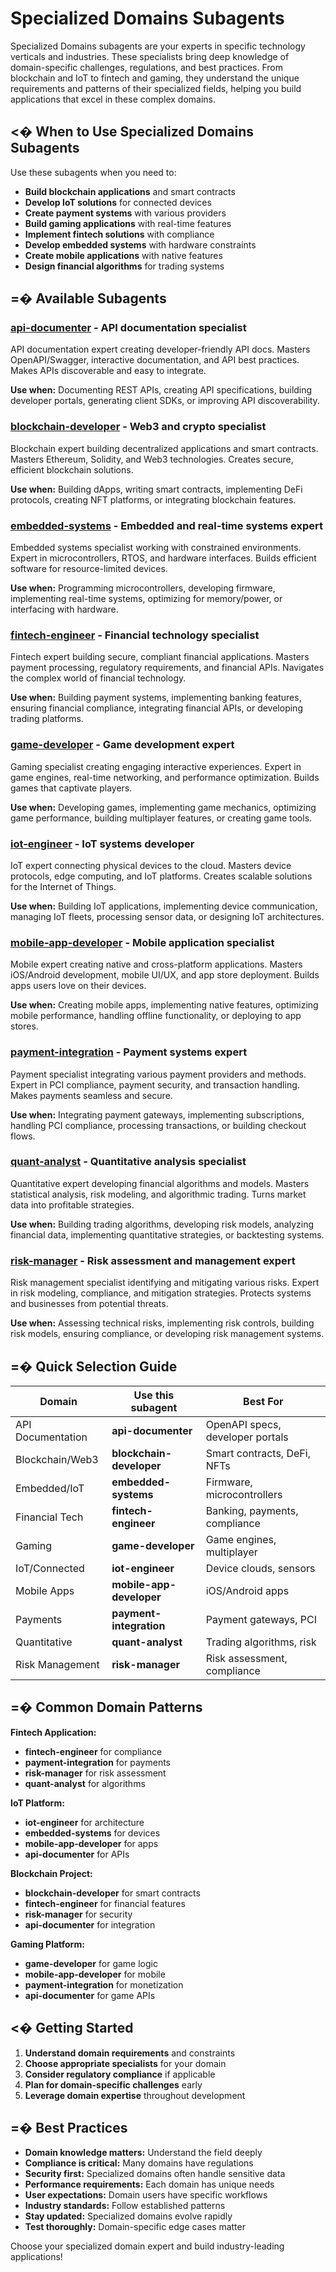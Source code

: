 # Specialized Domains Subagents

Specialized Domains subagents are your experts in specific technology verticals and industries. These specialists bring deep knowledge of domain-specific challenges, regulations, and best practices. From blockchain and IoT to fintech and gaming, they understand the unique requirements and patterns of their specialized fields, helping you build applications that excel in these complex domains.

## <� When to Use Specialized Domains Subagents

Use these subagents when you need to:

- **Build blockchain applications** and smart contracts
- **Develop IoT solutions** for connected devices
- **Create payment systems** with various providers
- **Build gaming applications** with real-time features
- **Implement fintech solutions** with compliance
- **Develop embedded systems** with hardware constraints
- **Create mobile applications** with native features
- **Design financial algorithms** for trading systems

## =� Available Subagents

### [**api-documenter**](api-documenter.md) - API documentation specialist

API documentation expert creating developer-friendly API docs. Masters OpenAPI/Swagger, interactive documentation, and API best practices. Makes APIs discoverable and easy to integrate.

**Use when:** Documenting REST APIs, creating API specifications, building developer portals, generating client SDKs, or improving API discoverability.

### [**blockchain-developer**](blockchain-developer.md) - Web3 and crypto specialist

Blockchain expert building decentralized applications and smart contracts. Masters Ethereum, Solidity, and Web3 technologies. Creates secure, efficient blockchain solutions.

**Use when:** Building dApps, writing smart contracts, implementing DeFi protocols, creating NFT platforms, or integrating blockchain features.

### [**embedded-systems**](embedded-systems.md) - Embedded and real-time systems expert

Embedded systems specialist working with constrained environments. Expert in microcontrollers, RTOS, and hardware interfaces. Builds efficient software for resource-limited devices.

**Use when:** Programming microcontrollers, developing firmware, implementing real-time systems, optimizing for memory/power, or interfacing with hardware.

### [**fintech-engineer**](fintech-engineer.md) - Financial technology specialist

Fintech expert building secure, compliant financial applications. Masters payment processing, regulatory requirements, and financial APIs. Navigates the complex world of financial technology.

**Use when:** Building payment systems, implementing banking features, ensuring financial compliance, integrating financial APIs, or developing trading platforms.

### [**game-developer**](game-developer.md) - Game development expert

Gaming specialist creating engaging interactive experiences. Expert in game engines, real-time networking, and performance optimization. Builds games that captivate players.

**Use when:** Developing games, implementing game mechanics, optimizing game performance, building multiplayer features, or creating game tools.

### [**iot-engineer**](iot-engineer.md) - IoT systems developer

IoT expert connecting physical devices to the cloud. Masters device protocols, edge computing, and IoT platforms. Creates scalable solutions for the Internet of Things.

**Use when:** Building IoT applications, implementing device communication, managing IoT fleets, processing sensor data, or designing IoT architectures.

### [**mobile-app-developer**](mobile-app-developer.md) - Mobile application specialist

Mobile expert creating native and cross-platform applications. Masters iOS/Android development, mobile UI/UX, and app store deployment. Builds apps users love on their devices.

**Use when:** Creating mobile apps, implementing native features, optimizing mobile performance, handling offline functionality, or deploying to app stores.

### [**payment-integration**](payment-integration.md) - Payment systems expert

Payment specialist integrating various payment providers and methods. Expert in PCI compliance, payment security, and transaction handling. Makes payments seamless and secure.

**Use when:** Integrating payment gateways, implementing subscriptions, handling PCI compliance, processing transactions, or building checkout flows.

### [**quant-analyst**](quant-analyst.md) - Quantitative analysis specialist

Quantitative expert developing financial algorithms and models. Masters statistical analysis, risk modeling, and algorithmic trading. Turns market data into profitable strategies.

**Use when:** Building trading algorithms, developing risk models, analyzing financial data, implementing quantitative strategies, or backtesting systems.

### [**risk-manager**](risk-manager.md) - Risk assessment and management expert

Risk management specialist identifying and mitigating various risks. Expert in risk modeling, compliance, and mitigation strategies. Protects systems and businesses from potential threats.

**Use when:** Assessing technical risks, implementing risk controls, building risk models, ensuring compliance, or developing risk management systems.

## =� Quick Selection Guide

| Domain            | Use this subagent        | Best For                         |
| ----------------- | ------------------------ | -------------------------------- |
| API Documentation | **api-documenter**       | OpenAPI specs, developer portals |
| Blockchain/Web3   | **blockchain-developer** | Smart contracts, DeFi, NFTs      |
| Embedded/IoT      | **embedded-systems**     | Firmware, microcontrollers       |
| Financial Tech    | **fintech-engineer**     | Banking, payments, compliance    |
| Gaming            | **game-developer**       | Game engines, multiplayer        |
| IoT/Connected     | **iot-engineer**         | Device clouds, sensors           |
| Mobile Apps       | **mobile-app-developer** | iOS/Android apps                 |
| Payments          | **payment-integration**  | Payment gateways, PCI            |
| Quantitative      | **quant-analyst**        | Trading algorithms, risk         |
| Risk Management   | **risk-manager**         | Risk assessment, compliance      |

## =� Common Domain Patterns

**Fintech Application:**

- **fintech-engineer** for compliance
- **payment-integration** for payments
- **risk-manager** for risk assessment
- **quant-analyst** for algorithms

**IoT Platform:**

- **iot-engineer** for architecture
- **embedded-systems** for devices
- **mobile-app-developer** for apps
- **api-documenter** for APIs

**Blockchain Project:**

- **blockchain-developer** for smart contracts
- **fintech-engineer** for financial features
- **risk-manager** for security
- **api-documenter** for integration

**Gaming Platform:**

- **game-developer** for game logic
- **mobile-app-developer** for mobile
- **payment-integration** for monetization
- **api-documenter** for game APIs

## <� Getting Started

1. **Understand domain requirements** and constraints
2. **Choose appropriate specialists** for your domain
3. **Consider regulatory compliance** if applicable
4. **Plan for domain-specific challenges** early
5. **Leverage domain expertise** throughout development

## =� Best Practices

- **Domain knowledge matters:** Understand the field deeply
- **Compliance is critical:** Many domains have regulations
- **Security first:** Specialized domains often handle sensitive data
- **Performance requirements:** Each domain has unique needs
- **User expectations:** Domain users have specific workflows
- **Industry standards:** Follow established patterns
- **Stay updated:** Specialized domains evolve rapidly
- **Test thoroughly:** Domain-specific edge cases matter

Choose your specialized domain expert and build industry-leading applications!
